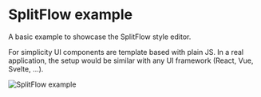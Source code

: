 # SplitFlow example

A basic example to showcase the SplitFlow style editor.

For simplicity UI components are template based with plain JS. In a real application, the setup would be similar with any UI framework (React, Vue, Svelte, ...).

![SplitFlow example](https://github.com/splitflow/splitflow/blob/master/public/example.png?raw=true)